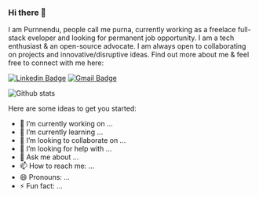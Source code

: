 ### Hi there 👋

I am Purnnendu, people call me purna, currently working as a freelace full-stack eveloper and looking for permanent job opportunity. I am a tech enthusiast & an open-source advocate. I am always open to collaborating on projects and innovative/disruptive ideas. Find out more about me & feel free to connect with me here:

[![Linkedin Badge](https://img.shields.io/badge/-anirudhemmadi-blue?style=flat-square&logo=Linkedin&logoColor=white&link=https://www.linkedin.com/in/purnnendu/)](https://www.linkedin.com/in/purnnendu/)
[![Gmail Badge](https://img.shields.io/badge/-kanna6501@gmail.com-c14438?style=flat-square&logo=Gmail&logoColor=white&link=mailto:purnnendu.1695@gmail.com)](mailto:purnnendu.1695@gmail.com)

<!--
**purnnendu/purnnendu** is a ✨ _special_ ✨ repository because its `README.md` (this file) appears on your GitHub profile.
-->

![Github stats](https://github-readme-stats.vercel.app/api?username=purnnendu)

Here are some ideas to get you started:

- 🔭 I’m currently working on ...
- 🌱 I’m currently learning ...
- 👯 I’m looking to collaborate on ...
- 🤔 I’m looking for help with ...
- 💬 Ask me about ...
- 📫 How to reach me: ...
- 😄 Pronouns: ...
- ⚡ Fun fact: ...

